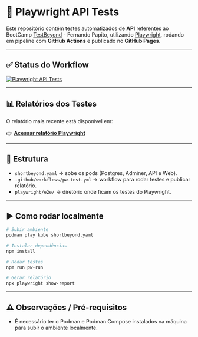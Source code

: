 # 🚀 Playwright API Tests

Este repositório contém testes automatizados de **API** referentes ao BootCamp [TestBeyond](https://www.linkedin.com/company/testbeyond) - Fernando Papito, utilizando [Playwright](https://playwright.dev/), rodando em pipeline com **GitHub Actions** e publicado no **GitHub Pages**.

---

## ✅ Status do Workflow

[![Playwright API Tests](https://github.com/NelsoonMendeees/playwright-apiTest/actions/workflows/pw-test.yml/badge.svg)](https://github.com/NelsoonMendeees/playwright-apiTest/actions/workflows/pw-test.yml)

---

## 📊 Relatórios dos Testes

O relatório mais recente está disponível em:

👉 [**Acessar relatório Playwright**](https://NelsoonMendeees.github.io/playwright-apiTest/)

---

## 📂 Estrutura

- `shortbeyond.yaml` → sobe os pods (Postgres, Adminer, API e Web).  
- `.github/workflows/pw-test.yml` → workflow para rodar testes e publicar relatório.  
- `playwright/e2e/` → diretório onde ficam os testes do Playwright.  

---

## ▶️ Como rodar localmente

```bash
# Subir ambiente
podman play kube shortbeyond.yaml

# Instalar dependências
npm install

# Rodar testes
npm run pw-run

# Gerar relatório
npx playwright show-report

```
---

## ⚠️ Observações / Pré-requisitos
- É necessário ter o Podman e Podman Compose instalados na máquina para subir o ambiente localmente.
